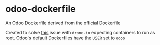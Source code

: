 # odoo-dockerfile
An Odoo Dockerfile derived from the official Dockerfile

Created to solve [this](https://github.com/drone/drone/issues/1283) issue with `drone.io` expecting containers to run as root. Odoo's default Dockerfiles have the `USER` set to `odoo`
